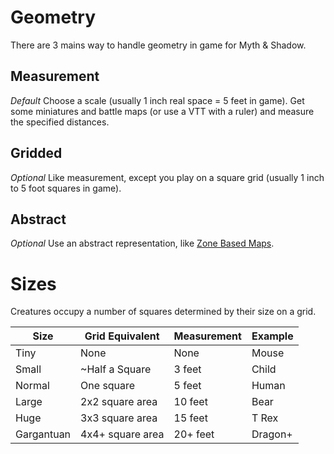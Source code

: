 # Geometry

There are 3 mains way to handle geometry in game for Myth & Shadow.

## Measurement

*Default*
Choose a scale (usually 1 inch real space = 5 feet in game). Get some miniatures and battle maps (or use a VTT with a ruler) and measure the specified distances.

## Gridded

*Optional*
Like measurement, except you play on a square grid (usually 1 inch to 5 foot squares in game).

## Abstract

*Optional*
Use an abstract representation, like [Zone Based Maps](Zone%20Based%20Maps.md).

# Sizes

Creatures occupy a number of squares determined by their size on a grid.

| Size       | Grid Equivalent  | Measurement | Example |
| ---------- | ---------------- | ----------- | ------- |
| Tiny       | None             | None        | Mouse   |
| Small      | ~Half a Square   | 3 feet      | Child   |
| Normal     | One square       | 5 feet      | Human   |
| Large      | 2x2 square area  | 10 feet     | Bear    |
| Huge       | 3x3 square area  | 15 feet     | T Rex   |
| Gargantuan | 4x4+ square area | 20+ feet    | Dragon+ |
